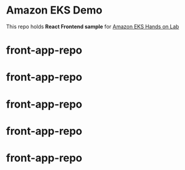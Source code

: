 # Amazon EKS Demo 
This repo holds **React Frontend sample** for [Amazon EKS Hands on Lab](https://master.d3s71i2n51x60t.amplifyapp.com/ko/)
# front-app-repo
# front-app-repo
# front-app-repo
# front-app-repo
# front-app-repo
